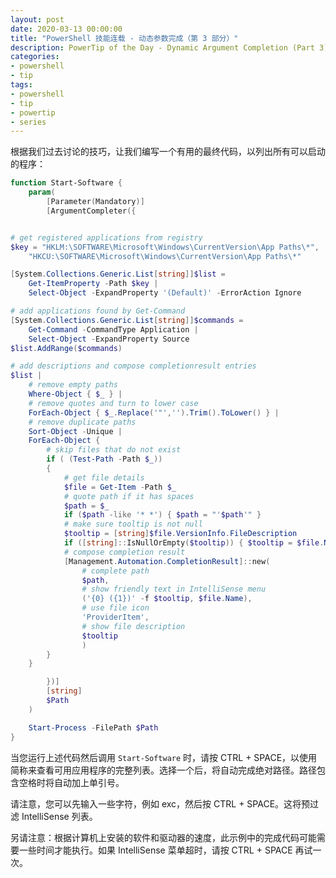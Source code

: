 ```yaml
---
layout: post
date: 2020-03-13 00:00:00
title: "PowerShell 技能连载 - 动态参数完成（第 3 部分）"
description: PowerTip of the Day - Dynamic Argument Completion (Part 3)
categories:
- powershell
- tip
tags:
- powershell
- tip
- powertip
- series
---
```

根据我们过去讨论的技巧，让我们编写一个有用的最终代码，以列出所有可以启动的程序：

```powershell
function Start-Software {
    param(
        [Parameter(Mandatory)]
        [ArgumentCompleter({


# get registered applications from registry
$key = "HKLM:\SOFTWARE\Microsoft\Windows\CurrentVersion\App Paths\*",
    "HKCU:\SOFTWARE\Microsoft\Windows\CurrentVersion\App Paths\*"

[System.Collections.Generic.List[string]]$list =
    Get-ItemProperty -Path $key |
    Select-Object -ExpandProperty '(Default)' -ErrorAction Ignore

# add applications found by Get-Command
[System.Collections.Generic.List[string]]$commands =
    Get-Command -CommandType Application |
    Select-Object -ExpandProperty Source
$list.AddRange($commands)

# add descriptions and compose completionresult entries
$list |
    # remove empty paths
    Where-Object { $_ } |
    # remove quotes and turn to lower case
    ForEach-Object { $_.Replace('"','').Trim().ToLower() } |
    # remove duplicate paths
    Sort-Object -Unique |
    ForEach-Object {
        # skip files that do not exist
        if ( (Test-Path -Path $_))
        {
            # get file details
            $file = Get-Item -Path $_
            # quote path if it has spaces
            $path = $_
            if ($path -like '* *') { $path = "'$path'" }
            # make sure tooltip is not null
            $tooltip = [string]$file.VersionInfo.FileDescription
            if ([string]::IsNullOrEmpty($tooltip)) { $tooltip = $file.Name }
            # compose completion result
            [Management.Automation.CompletionResult]::new(
                # complete path
                $path,
                # show friendly text in IntelliSense menu
                ('{0} ({1})' -f $tooltip, $file.Name),
                # use file icon
                'ProviderItem',
                # show file description
                $tooltip
                )
        }
    }

        })]
        [string]
        $Path
    )

    Start-Process -FilePath $Path
}
```

当您运行上述代码然后调用 `Start-Software` 时，请按 CTRL + SPACE，以使用简称来查看可用应用程序的完整列表。选择一个后，将自动完成绝对路径。路径包含空格时将自动加上单引号。

请注意，您可以先输入一些字符，例如 exc，然后按 CTRL + SPACE。这将预过滤 IntelliSense 列表。

另请注意：根据计算机上安装的软件和驱动器的速度，此示例中的完成代码可能需要一些时间才能执行。如果 IntelliSense 菜单超时，请按 CTRL + SPACE 再试一次。

<!--本文国际来源：[Dynamic Argument Completion (Part 3)](https://community.idera.com/database-tools/powershell/powertips/b/tips/posts/dynamic-argument-completion-part-3)-->


